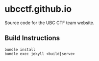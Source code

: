 # ubcctf.github.io

Source code for the UBC CTF team website.


## Build Instructions

```
bundle install
bundle exec jekyll <build|serve>
```
